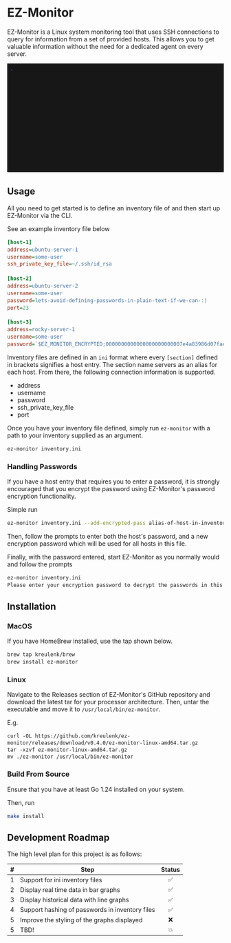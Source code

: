 # EZ-Monitor

EZ-Monitor is a Linux system monitoring tool that uses SSH connections to query for information
from a set of provided hosts. This allows you to get valuable information without the need
for a dedicated agent on every server.

![demo.gif](./docs/demo/demo.gif)

## Usage

All you need to get started is to define an inventory file of and then start up EZ-Monitor via the CLI.

See an example inventory file below

```ini
[host-1]
address=ubuntu-server-1
username=some-user
ssh_private_key_file=~/.ssh/id_rsa

[host-2]
address=ubuntu-server-2
username=some-user
password=lets-avoid-defining-passwords-in-plain-text-if-we-can-:)
port=23

[host-3]
address=rocky-server-1
username=some-user
password=`$EZ_MONITOR_ENCRYPTED;0000000000000000000000007e4a83986d07faed6729d29686b42c7c1e8bc37f`
```

Inventory files are defined in an `ini` format where every `[section]` defined in brackets signifies a host entry. The
section name servers as an alias for each host. From there, the following connection information is supported.

- address
- username
- password
- ssh_private_key_file
- port

Once you have your inventory file defined, simply run `ez-monitor` with a path to your inventory supplied as an argument.

```bash
ez-monitor inventory.ini
```

### Handling Passwords

If you have a host entry that requires you to enter a password, it is strongly encouraged that you encrypt the password
using EZ-Monitor's password encryption functionality.

Simple run

```bash
ez-monitor inventory.ini --add-encrypted-pass alias-of-host-in-inventory-file-to-encrypt
```

Then, follow the prompts to enter both the host's password, and a new encryption password which will be used
for all hosts in this file.

Finally, with the password entered, start EZ-Monitor as you normally would and follow the prompts

```bash
ez-monitor inventory.ini
Please enter your encryption password to decrypt the passwords in this file.
```

## Installation

### MacOS
If you have HomeBrew installed, use the tap shown below.

```bash
brew tap kreulenk/brew
brew install ez-monitor
```

### Linux
Navigate to the Releases section of EZ-Monitor's GitHub repository and download the latest tar for your
processor architecture. Then, untar the executable and move it to `/usr/local/bin/ez-monitor`.

E.g.
```
curl -OL https://github.com/kreulenk/ez-monitor/releases/download/v0.4.0/ez-monitor-linux-amd64.tar.gz
tar -xzvf ez-monitor-linux-amd64.tar.gz
mv ./ez-monitor /usr/local/bin/ez-monitor
```

### Build From Source

Ensure that you have at least Go 1.24 installed on your system.

Then, run
```bash
make install
```

## Development Roadmap
The high level plan for this project is as follows:

| # | Step                                            | Status |
|:-:|-------------------------------------------------|:------:|
| 1 | Support for ini inventory files                 |   ✅   |
| 2 | Display real time data in bar graphs            |   ✅   |
| 3 | Display historical data with line graphs        |   ✅   |
| 4 | Support hashing of passwords in inventory files |   ✅   |
| 5 | Improve the styling of the graphs displayed     |   ❌   |
| 5 | TBD!                                            |   💥   |

